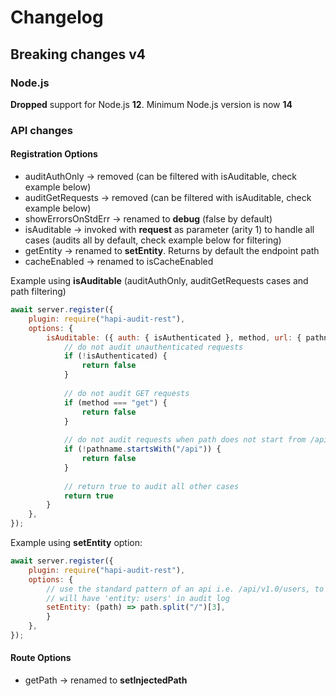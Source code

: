 # Changelog

## Breaking changes v4

### Node.js
**Dropped** support for Node.js **12**. Minimum Node.js version is now **14**

### API changes
#### Registration Options
  - auditAuthOnly -> removed (can be filtered with isAuditable, check example below)
  - auditGetRequests -> removed (can be filtered with isAuditable, check example below)
  - showErrorsOnStdErr -> renamed to **debug** (false by default)
  - isAuditable -> invoked with **request** as parameter (arity 1) to handle all cases (audits all by default, check example below for filtering)
  - getEntity -> renamed to **setEntity**. Returns by default the endpoint path
  - cacheEnabled -> renamed to isCacheEnabled

Example using **isAuditable** (auditAuthOnly, auditGetRequests cases and path filtering)

```js
await server.register({
    plugin: require("hapi-audit-rest"),
    options: {
        isAuditable: ({ auth: { isAuthenticated }, method, url: { pathname } }) => {
            // do not audit unauthenticated requests
            if (!isAuthenticated) {
                return false
            }
            
            // do not audit GET requests
            if (method === "get") {
                return false
            }
            
            // do not audit requests when path does not start from /api
            if (!pathname.startsWith("/api")) {
                return false
            }
            
            // return true to audit all other cases
            return true
        }
    },
});
```

Example using **setEntity** option:
```js
await server.register({
    plugin: require("hapi-audit-rest"),
    options: {
        // use the standard pattern of an api i.e. /api/v1.0/users, to refine the entity name
        // will have 'entity: users' in audit log
        setEntity: (path) => path.split("/")[3], 
        }
    },
});
```


#### Route Options
  - getPath -> renamed to **setInjectedPath**
